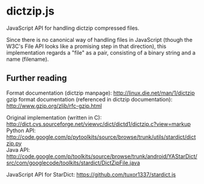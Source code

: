 dictzip.js
==========

JavaScript API for handling dictzip compressed files.

Since there is no canonical way of handling files in JavaScript (though
the W3C's File API looks like a promising step in that direction), this
implementation regards a "file" as a pair, consisting of a binary string
and a name (filename).


Further reading
---

Format documentation (dictzip manpage): http://linux.die.net/man/1/dictzip  
gzip format documentation (referenced in dictzip documentation): http://www.gzip.org/zlib/rfc-gzip.html

Original implementation (written in C): http://dict.cvs.sourceforge.net/viewvc/dict/dictd1/dictzip.c?view=markup  
Python API: http://code.google.com/p/pytoolkits/source/browse/trunk/utils/stardict/dictzip.py  
Java API: http://code.google.com/p/toolkits/source/browse/trunk/android/YAStarDict/src/com/googlecode/toolkits/stardict/DictZipFile.java

JavaScript API for StarDict: https://github.com/tuxor1337/stardict.js
